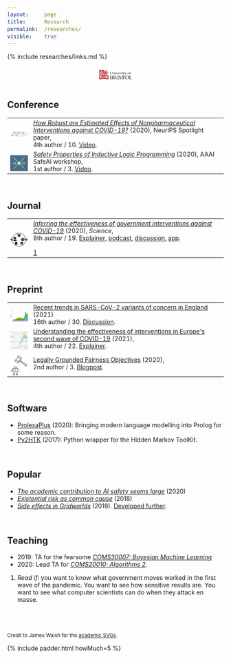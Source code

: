 ```yaml
---
layout: 	page
title: 		Research
permalink:	/researches/
visible:	true
---
```


{%	include researches/links.md	%}


<style>
	.frame {
    text-align: center;
	}

	img {
		padding-top:8px;
	    vertical-align: top;
	}

	.logo {
		width: 11%;
	}

</style>

<!-- https://jpswalsh.github.io/academicons/  -->
<div class="frame">
	<a class="nolink" href="{{goog}}">
		<i class="ai ai-google-scholar ai-3x"></i>
	</a>
	<a class="nolink" href="{{orcid}}">
		<i class="ai ai-orcid ai-3x"></i>
	</a>
	<a class="nolink" href="{{bris}}">
    	<img src="/img/bris_logo.svg" width="15%" />
    </a>
</div>

<br>



## Conference

<table>
	<tr>
		<td class="logo" style="padding-bottom: 10px">
			<a href="{{neurips_covid}}"><img src="/img/papers/1.png" /></a>
		</td>
		<td style="padding-left: 5px">
			<i><a href="{{neurips_covid}}" target="_blank">How Robust are Estimated Effects of Nonpharmaceutical Interventions against COVID-19?</a></i> (2020), NeurIPS Spotlight paper,
			<br>4th author / 10. <a href="{{robustvid}}">Video</a>.
		</td>
	</tr>
	<!--  -->
	<tr>
		<td class="logo">
			<a href="{{ilp}}"><img src="/img/papers/ilp.png" /></a>
		</td>
		<td style="padding-left: 5px">
			<i><a href="{{ilp}}">Safety Properties of Inductive Logic Programming</a></i> (2020), AAAI SafeAI workshop,<br>
			1st author / 3. <a href="{{ilpvid}}">Video</a>.
		</td>
	</tr>
</table>


<br>

## Journal

<table>
	<tr>
		<td class="logo">
			<a href="{{covid}}"><img src="/img/papers/science-covid.png" /></a>
		</td>
		<td style="padding-left: 5px">
			<i><a href="{{covid}}" target="_blank">Inferring the effectiveness of government interventions against COVID-19</a></i> (2020), <i>Science</i>, <br>
			8th author / 19. <a href="{{fhitwit}}">Explainer</a>, <a href="{{covidpod}}">podcast</a>, <a href="{{gel}}">discussion</a>, <a href="{{epifor}}">app</a>.
		<br><br>
		<a href="#fn:1" id="fnref:1">1</a> 
		</td>
	</tr>
	
</table>




<br>

## Preprint

<table>
	<!--  -->
<!-- 	<tr>
		<td class="logo">
			<a href="">
				<img src="/img/papers/" />
			</a>
		</td>
		<td style="padding-left: 5px">
			<a href="" target="_blank">Decision trees compensate for misspecification</a> (2021),
			<br>1st author / 3.
		</td>
	</tr> -->
<!--  -->
	<tr>
		<td class="logo">
			<a href="{{rep44}}">
				<img src="/img/lineage.png" />
			</a>
		</td>
		<td style="padding-left: 5px">
			<a href="{{rep44}}">Recent trends in SARS-CoV-2 variants of concern in England</a> (2021)
			<br>
			16th author / 30. <a href="{{impblog}}">Discussion</a>.
		</td>
	</tr>
<!--  -->
	<tr>
		<td class="logo">
			<a href="{{secondwave}}">
				<img src="/img/secondwave.png" />
			</a>
		</td>
		<td style="padding-left: 5px">
			<a href="{{secondwave}}" target="_blank">Understanding the effectiveness of interventions in Europe's second wave of COVID-19</a> (2021),
			<br>4th author / 22. <a href="{{secondwavetwit}}">Explainer</a>.
		</td>
	</tr>
	<!--  -->
	<tr>
		<td class="logo">
			<a href="{{lgfo}}">
				<img src="/img/papers/lgfo.jpg" />
			</a>
		</td>
		<td style="padding-left: 5px">
			<a href="{{lgfo}}" target="_blank">Legally Grounded Fairness Objectives</a> (2020),
			<br>2nd author / 3. <a href="/lgfo">Blogpost</a>.
		</td>
	</tr>
</table>





<!-- * _Towards Tensorised Probabilistic Programming_ (2020) -->
<!-- * _<a href="/files/ILP_vs_DL_v0.9.pdf" target="_blank">Comparing Inductive Logic Programming & Deep Learning</a>_ (2020) -->
<!-- * _<a href="/files/" target="_blank">The computational humour of single-word edits</a>_ (2020) -->
<!-- * _<a href="/files/" target="_blank">Failing to Find Proxies for Population Loneliness</a>_ (2020) -->

<br>

## Software

* <a href="{{prolexa}}">ProlexaPlus</a> (2020): Bringing modern language modelling into Prolog for some reason.
* <a href="{{htk}}">Py2HTK</a> (2017): Python wrapper for the Hidden Markov ToolKit.

<br>

## Popular

* <i><a href="{{academic_safety}}" target="_blank">The academic contribution to AI safety seems large</a></i> (2020)
* <i><a href="{{xrisk}}" target="_blank">Existential risk as common cause</a></i> (2018)
* <i><a href="/grids" target="_blank">Side effects in Gridworlds</a></i> (2018). <a href="{{gridcite}}">Developed further</a>.

<!-- *Gelman  -->

<br>

## Teaching

* 2019: TA for the fearsome _<a href="{{coms}}">COMS30007: Bayesian Machine Learning</a>_
* 2020: Lead TA for _<a href="{{algo}}">COMS20010: Algorithms 2</a>_.


<!-- <br> -->

<!-- ## Patents -->

<!-- <br> -->

<!-- ## Stats -->

<!-- My acceptance rate is 50% (4/8) -->


<div class="footnotes">

<ol>
    <!-- 1 -->
    <li class="footnote" id="fn:1">
    	<i>Read if</i>: you want to know what government moves worked in the first wave of the pandemic. You want to see how sensitive results are. You want to see what computer scientists can do when they attack en masse.<br><br>
    	<!--  -->
    	<!-- <i>My contribution</i>: I did most of the writeup, the policy stuff, and the limitations. -->
	</li>

</ol>

</div>


<br><br>
<small>Credit to James Walsh for the <a href="{{ac}}">academic SVGs</a>.</small>

{%	include padder.html 	howMuch=5 	%}